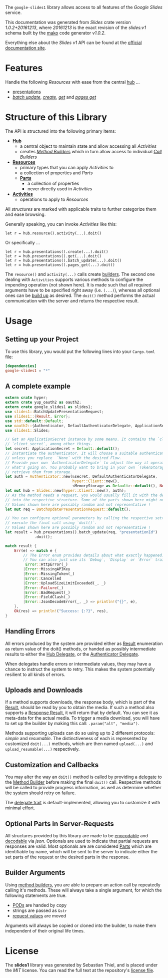 <!---
DO NOT EDIT !
This file was generated automatically from 'src/mako/api/README.md.mako'
DO NOT EDIT !
-->
The `google-slides1` library allows access to all features of the *Google Slides* service.

This documentation was generated from *Slides* crate version *1.0.2+20161213*, where *20161213* is the exact revision of the *slides:v1* schema built by the [mako](http://www.makotemplates.org/) code generator *v1.0.2*.

Everything else about the *Slides* *v1* API can be found at the
[official documentation site](https://developers.google.com/slides/).
# Features

Handle the following *Resources* with ease from the central [hub](https://docs.rs/google-slides1/1.0.2+20161213/google_slides1/struct.Slides.html) ... 

* [presentations](https://docs.rs/google-slides1/1.0.2+20161213/google_slides1/struct.Presentation.html)
 * [*batch update*](https://docs.rs/google-slides1/1.0.2+20161213/google_slides1/struct.PresentationBatchUpdateCall.html), [*create*](https://docs.rs/google-slides1/1.0.2+20161213/google_slides1/struct.PresentationCreateCall.html), [*get*](https://docs.rs/google-slides1/1.0.2+20161213/google_slides1/struct.PresentationGetCall.html) and [*pages get*](https://docs.rs/google-slides1/1.0.2+20161213/google_slides1/struct.PresentationPageGetCall.html)




# Structure of this Library

The API is structured into the following primary items:

* **[Hub](https://docs.rs/google-slides1/1.0.2+20161213/google_slides1/struct.Slides.html)**
    * a central object to maintain state and allow accessing all *Activities*
    * creates [*Method Builders*](https://docs.rs/google-slides1/1.0.2+20161213/google_slides1/trait.MethodsBuilder.html) which in turn
      allow access to individual [*Call Builders*](https://docs.rs/google-slides1/1.0.2+20161213/google_slides1/trait.CallBuilder.html)
* **[Resources](https://docs.rs/google-slides1/1.0.2+20161213/google_slides1/trait.Resource.html)**
    * primary types that you can apply *Activities* to
    * a collection of properties and *Parts*
    * **[Parts](https://docs.rs/google-slides1/1.0.2+20161213/google_slides1/trait.Part.html)**
        * a collection of properties
        * never directly used in *Activities*
* **[Activities](https://docs.rs/google-slides1/1.0.2+20161213/google_slides1/trait.CallBuilder.html)**
    * operations to apply to *Resources*

All *structures* are marked with applicable traits to further categorize them and ease browsing.

Generally speaking, you can invoke *Activities* like this:

```Rust,ignore
let r = hub.resource().activity(...).doit()
```

Or specifically ...

```ignore
let r = hub.presentations().create(...).doit()
let r = hub.presentations().get(...).doit()
let r = hub.presentations().batch_update(...).doit()
let r = hub.presentations().pages_get(...).doit()
```

The `resource()` and `activity(...)` calls create [builders][builder-pattern]. The second one dealing with `Activities` 
supports various methods to configure the impending operation (not shown here). It is made such that all required arguments have to be 
specified right away (i.e. `(...)`), whereas all optional ones can be [build up][builder-pattern] as desired.
The `doit()` method performs the actual communication with the server and returns the respective result.

# Usage

## Setting up your Project

To use this library, you would put the following lines into your `Cargo.toml` file:

```toml
[dependencies]
google-slides1 = "*"
```

## A complete example

```Rust
extern crate hyper;
extern crate yup_oauth2 as oauth2;
extern crate google_slides1 as slides1;
use slides1::BatchUpdatePresentationRequest;
use slides1::{Result, Error};
use std::default::Default;
use oauth2::{Authenticator, DefaultAuthenticatorDelegate, ApplicationSecret, MemoryStorage};
use slides1::Slides;

// Get an ApplicationSecret instance by some means. It contains the `client_id` and 
// `client_secret`, among other things.
let secret: ApplicationSecret = Default::default();
// Instantiate the authenticator. It will choose a suitable authentication flow for you, 
// unless you replace  `None` with the desired Flow.
// Provide your own `AuthenticatorDelegate` to adjust the way it operates and get feedback about 
// what's going on. You probably want to bring in your own `TokenStorage` to persist tokens and
// retrieve them from storage.
let auth = Authenticator::new(&secret, DefaultAuthenticatorDelegate,
                              hyper::Client::new(),
                              <MemoryStorage as Default>::default(), None);
let mut hub = Slides::new(hyper::Client::new(), auth);
// As the method needs a request, you would usually fill it with the desired information
// into the respective structure. Some of the parts shown here might not be applicable !
// Values shown here are possibly random and not representative !
let mut req = BatchUpdatePresentationRequest::default();

// You can configure optional parameters by calling the respective setters at will, and
// execute the final call using `doit()`.
// Values shown here are possibly random and not representative !
let result = hub.presentations().batch_update(req, "presentationId")
             .doit();

match result {
    Err(e) => match e {
        // The Error enum provides details about what exactly happened.
        // You can also just use its `Debug`, `Display` or `Error` traits
         Error::HttpError(_)
        |Error::MissingAPIKey
        |Error::MissingToken(_)
        |Error::Cancelled
        |Error::UploadSizeLimitExceeded(_, _)
        |Error::Failure(_)
        |Error::BadRequest(_)
        |Error::FieldClash(_)
        |Error::JsonDecodeError(_, _) => println!("{}", e),
    },
    Ok(res) => println!("Success: {:?}", res),
}

```
## Handling Errors

All errors produced by the system are provided either as [Result](https://docs.rs/google-slides1/1.0.2+20161213/google_slides1/enum.Result.html) enumeration as return value of 
the doit() methods, or handed as possibly intermediate results to either the 
[Hub Delegate](https://docs.rs/google-slides1/1.0.2+20161213/google_slides1/trait.Delegate.html), or the [Authenticator Delegate](https://docs.rs/yup-oauth2/*/yup_oauth2/trait.AuthenticatorDelegate.html).

When delegates handle errors or intermediate values, they may have a chance to instruct the system to retry. This 
makes the system potentially resilient to all kinds of errors.

## Uploads and Downloads
If a method supports downloads, the response body, which is part of the [Result](https://docs.rs/google-slides1/1.0.2+20161213/google_slides1/enum.Result.html), should be
read by you to obtain the media.
If such a method also supports a [Response Result](https://docs.rs/google-slides1/1.0.2+20161213/google_slides1/trait.ResponseResult.html), it will return that by default.
You can see it as meta-data for the actual media. To trigger a media download, you will have to set up the builder by making
this call: `.param("alt", "media")`.

Methods supporting uploads can do so using up to 2 different protocols: 
*simple* and *resumable*. The distinctiveness of each is represented by customized 
`doit(...)` methods, which are then named `upload(...)` and `upload_resumable(...)` respectively.

## Customization and Callbacks

You may alter the way an `doit()` method is called by providing a [delegate](https://docs.rs/google-slides1/1.0.2+20161213/google_slides1/trait.Delegate.html) to the 
[Method Builder](https://docs.rs/google-slides1/1.0.2+20161213/google_slides1/trait.CallBuilder.html) before making the final `doit()` call. 
Respective methods will be called to provide progress information, as well as determine whether the system should 
retry on failure.

The [delegate trait](https://docs.rs/google-slides1/1.0.2+20161213/google_slides1/trait.Delegate.html) is default-implemented, allowing you to customize it with minimal effort.

## Optional Parts in Server-Requests

All structures provided by this library are made to be [enocodable](https://docs.rs/google-slides1/1.0.2+20161213/google_slides1/trait.RequestValue.html) and 
[decodable](https://docs.rs/google-slides1/1.0.2+20161213/google_slides1/trait.ResponseResult.html) via *json*. Optionals are used to indicate that partial requests are responses 
are valid.
Most optionals are are considered [Parts](https://docs.rs/google-slides1/1.0.2+20161213/google_slides1/trait.Part.html) which are identifiable by name, which will be sent to 
the server to indicate either the set parts of the request or the desired parts in the response.

## Builder Arguments

Using [method builders](https://docs.rs/google-slides1/1.0.2+20161213/google_slides1/trait.CallBuilder.html), you are able to prepare an action call by repeatedly calling it's methods.
These will always take a single argument, for which the following statements are true.

* [PODs][wiki-pod] are handed by copy
* strings are passed as `&str`
* [request values](https://docs.rs/google-slides1/1.0.2+20161213/google_slides1/trait.RequestValue.html) are moved

Arguments will always be copied or cloned into the builder, to make them independent of their original life times.

[wiki-pod]: http://en.wikipedia.org/wiki/Plain_old_data_structure
[builder-pattern]: http://en.wikipedia.org/wiki/Builder_pattern
[google-go-api]: https://github.com/google/google-api-go-client

# License
The **slides1** library was generated by Sebastian Thiel, and is placed 
under the *MIT* license.
You can read the full text at the repository's [license file][repo-license].

[repo-license]: https://github.com/Byron/google-apis-rsblob/master/LICENSE.md

